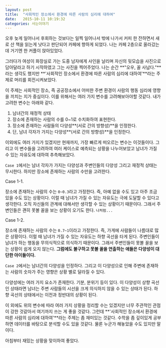 ```yaml
---
layout: post
title:  "사회적인 장소에서 환경에 따른 사람의 심리에 대하여"
date:   2015-10-11 10:19:32
categories: 사는이야기
---
```


오후 늦게 일어나서 후회하는 것보다는 일찍 일어나서 밖에 나가서 커피 한 잔하면서 새로 산 책을 읽는게 낫다고 판단되어 카페에 향하게 되었다. 나는 카페 2층으로 올라갔는데 거기엔 한 커플이 앉아있었다.

그러다가 여성이 화장실로 가는 도중 남자에게 사인을 날리며 자신의 뒷모습을 사진으로 담아달라고 하기 시작하였고 그는 사진을 찍어주었다. 나는 순간 **"오우, 꼴 사납다."**라는 생각도 했지만 **'사회적인 장소에서 환경에 따른 사람의 심리에 대하여'**라는 주제로 머리를 회전시켜보았다.

이 주제는 사회적인 장소, 즉 공공장소에서 어떠한 주변 환경이 사람의 행동 심리에 영향을 끼치는 지가 중심이다. 이를 위해서는 여러 가지 변수를 고려해보아야할 것같다. 내가 고려한 변수는 아래와 같다.
	
1. 남녀간의 재정적 상태
2. 장소에 존재하는 사람의 수를 0~1로 수치화하여 표현한다.
3. 장소에 존재하는 사람들의 다양성**(서로 간의 방향성)**을 인정한다.
4. 단, 남녀 각자가 가지는 다양성**(서로 간의 방향성)**을 인정한다.

이외에도 여러 가지가 있겠지만 현재까지, 가장 빠르게 떠오르는 변수는 이것들이다. 그리고 이 변수들을 고려하여 여러 케이스로 예측되는 상황을 나누어보았고 남녀가 가질 수 있는 자유도에 대하여 추측해보았다.

`Case 1`에서는 남녀 각자가 가지는 다양성과 주변인들의 다양성 그리고 재정적 상태는 무시한다. 하지만 장소에 존재하는 사람의 수만을 고려한다.

Case 1-1.

장소에 존재하는 사람의 수는 `0~0.3`라고 가정한다. 즉, 아예 없을 수도 있고 아주 조금 있을 수도 있는 상황이다. 이럴 때 남녀가 가질 수 있는 자유도는 극에 도달할 수 있다고 생각한다. 오직 자신들의 관계에 대해서만 생각할 수 있는 상황이기 때문이다. 그래서 주변인들은 괜히 못볼 꼴을 보는 상황이 오기도 한다. `나처럼...`

Case 1-2.

장소에 존재하는 사람의 수는 `0.7~1`이라고 가정한다. 즉, 가게에 사람들이 나름대로 많은 상황이다. 이럴 때 남녀가 가질 수 있는 자유도는 하향 곡선을 타게 된다. 주변인들이 남녀가 하는 행동을 무의식적으로 의식하기 때문이다. 그래서 주변인들이 못볼 꼴을 보는 상황이 쉽게 오지 않는다. **그럼에도 불구하고 못볼 꼴을 연출하는 애들은 다양성이 대단한 아이들이다.**

`Case 2`에서는 남녀간의 다양성을 인정하다. 그리고 이 다양성으로 인해 주변에 존재하는 사람의 숫자가 주는 영향은 상황 별로 달라질 수 있다.

다양성에는 여러 가지 요소가 존재한다. 기분, 분위기 등이 있다. 이 다양성이 상향 곡선인 상태라면 남녀는 주변 사람들의 시선을 크게 의식하지 않을 수 있는 상태가 된다. 하향 곡선의 상태에서는 이전과 정반대의 상황이 된다.

이 외에도 위의 변수에 따라 여러 가지 상황을 정리할 수는 있겠지만 너무 주관적인 관점이 강한 것같아서 여기까지 쓰는 게 좋을 것같다. 그런데 **'사회적인 장소에서 환경에 따른 사람의 심리에 대하여'**라는 주제는 좀 재미있는 것같다. 수학을 좀 깊이있게 공부하면 데이터를 바탕으로 분석할 수도 있을 것같다. 물론 누군가 해놓았을 수도 있지만 말이다.

아침부터 재밌는 상황을 맞이하여 좋았다.